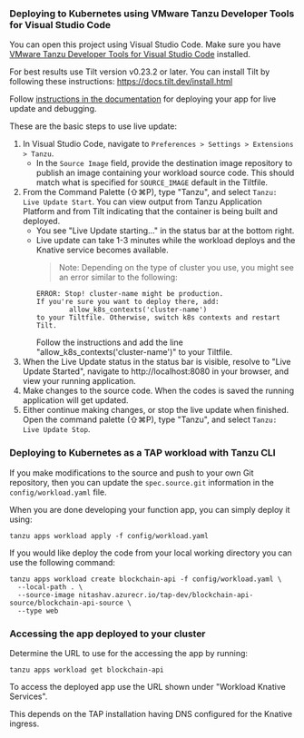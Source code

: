 ### Deploying to Kubernetes using VMware Tanzu Developer Tools for Visual Studio Code

You can open this project using Visual Studio Code. Make sure you have [VMware Tanzu Developer Tools for Visual Studio Code](https://docs.vmware.com/en/Tanzu-Application-Platform/1.0/tap/GUID-vscode-extension-about.html) installed.

For best results use Tilt version v0.23.2 or later. You can install Tilt by following these instructions: https://docs.tilt.dev/install.html

Follow [instructions in the documentation](https://docs.vmware.com/en/Tanzu-Application-Platform/1.0/tap/GUID-vscode-extension-usage-iterating-on-app.html) for deploying your app for live update and debugging.

These are the basic steps to use live update:

1. In Visual Studio Code, navigate to `Preferences > Settings > Extensions > Tanzu`.
    - In the `Source Image` field, provide the destination image repository to publish an image containing your workload source code. This should match what is specified for `SOURCE_IMAGE` default in the Tiltfile.
1. From the Command Palette (⇧⌘P), type "Tanzu", and select `Tanzu: Live Update Start`. You can view output from Tanzu Application Platform and from Tilt indicating that the container is being built and deployed.
    - You see "Live Update starting..." in the status bar at the bottom right.
    - Live update can take 1-3 minutes while the workload deploys and the Knative service becomes available.
        > Note: Depending on the type of cluster you use, you might see an error similar to the following:
        ```
        ERROR: Stop! cluster-name might be production.
        If you're sure you want to deploy there, add:
                allow_k8s_contexts('cluster-name')
        to your Tiltfile. Otherwise, switch k8s contexts and restart Tilt.
        ```
        Follow the instructions and add the line "allow_k8s_contexts('cluster-name')" to your Tiltfile.
1. When the Live Update status in the status bar is visible, resolve to "Live Update Started", navigate to http://localhost:8080 in your browser, and view your running application.
1. Make changes to the source code. When the codes is saved the running application will get updated.
1. Either continue making changes, or stop the live update when finished. Open the command palette (⇧⌘P), type "Tanzu", and select `Tanzu: Live Update Stop`.

### Deploying to Kubernetes as a TAP workload with Tanzu CLI

If you make modifications to the source and push to your own Git repository, then you can update the `spec.source.git` information in the `config/workload.yaml` file.

When you are done developing your function app, you can simply deploy it using:

```
tanzu apps workload apply -f config/workload.yaml
```

If you would like deploy the code from your local working directory you can use the following command:

```
tanzu apps workload create blockchain-api -f config/workload.yaml \
  --local-path . \
  --source-image nitashav.azurecr.io/tap-dev/blockchain-api-source/blockchain-api-source \
  --type web
```

### Accessing the app deployed to your cluster

Determine the URL to use for the accessing the app by running:

```
tanzu apps workload get blockchain-api
```

To access the deployed app use the URL shown under "Workload Knative Services".

This depends on the TAP installation having DNS configured for the Knative ingress.
